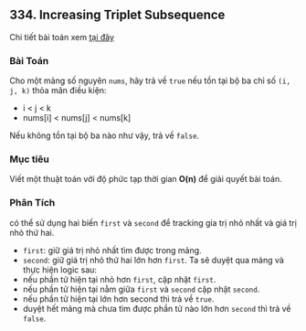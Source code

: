 ## 334. Increasing Triplet Subsequence

Chi tiết bài toán xem [tại đây](https://leetcode.com/problems/increasing-triplet-subsequence/)

### Bài Toán
Cho một mảng số nguyên `nums`, hãy trả về `true` nếu tồn tại bộ ba chỉ số `(i, j, k)` thỏa mãn điều kiện:

 - i < j < k 
 - nums[i] < nums[j] < nums[k]

Nếu không tồn tại bộ ba nào như vậy, trả về `false`.

### Mục tiêu

Viết một thuật toán với độ phức tạp thời gian **O(n)** để giải quyết bài toán.

### Phân Tích
có thể sử dụng hai biến `first` và `second` để tracking gía trị nhỏ nhất và giá trị nhỏ thứ hai.
 - `first`: giữ giá trị nhỏ nhất tìm được trong mảng.
 - `second`: giữ giá trị nhỏ thứ hai lớn hơn `first`.
Ta sẽ duyệt qua mảng và thực hiện logic sau:
 - nếu phần tử hiện tại nhỏ hơn `first`, cập nhật `first`.
 - nếu phần tử hiện tại nằm giữa `first` và `second` cập nhật `second`.
 - nếu phần tử hiện tại lớn hơn second thì trả về `true`.
 - duyệt hết mảng mà chưa tìm được phần tử nào lớn hơn `second` thì trả về `false`.